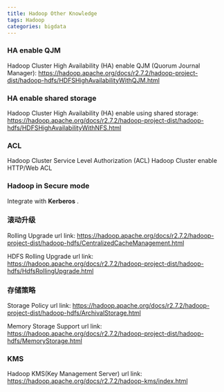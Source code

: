 ```yaml
---
title: Hadoop Other Knowledge
tags: Hadoop
categories: bigdata
---
```


### HA enable QJM

Hadoop Cluster High Availability (HA) enable  QJM (Quorum Journal Manager): https://hadoop.apache.org/docs/r2.7.2/hadoop-project-dist/hadoop-hdfs/HDFSHighAvailabilityWithQJM.html

### HA enable shared storage

Hadoop Cluster High Availability (HA) enable  using shared storage: https://hadoop.apache.org/docs/r2.7.2/hadoop-project-dist/hadoop-hdfs/HDFSHighAvailabilityWithNFS.html

### ACL
Hadoop Cluster Service Level Authorization (ACL)
Hadoop Cluster enable HTTP/Web  ACL

### Hadoop in Secure mode
Integrate with __Kerberos__ .


### 滚动升级
Rolling Upgrade url link: https://hadoop.apache.org/docs/r2.7.2/hadoop-project-dist/hadoop-hdfs/CentralizedCacheManagement.html

HDFS Rolling Upgrade url link:  https://hadoop.apache.org/docs/r2.7.2/hadoop-project-dist/hadoop-hdfs/HdfsRollingUpgrade.html

### 存储策略
Storage Policy url link: https://hadoop.apache.org/docs/r2.7.2/hadoop-project-dist/hadoop-hdfs/ArchivalStorage.html

Memory Storage Support url link:  https://hadoop.apache.org/docs/r2.7.2/hadoop-project-dist/hadoop-hdfs/MemoryStorage.html

### KMS
Hadoop KMS(Key Management Server) url link:  https://hadoop.apache.org/docs/r2.7.2/hadoop-kms/index.html
